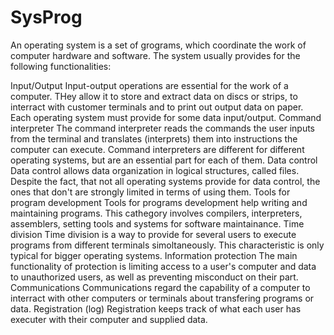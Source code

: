 # SysProg

An operating system is a set of grograms, which coordinate the work of computer hardware and software. The system usually provides for the following functionalities:

Input/Output
Input-output operations are essential for the work of a computer. THey allow it to store and extract data on discs or strips, to interract with customer terminals and to print out output data on paper. Each operating system must provide for some data input/output.
Command interpreter
The command interpreter reads the commands the user inputs from the terminal and translates (interprets) them into instructions the computer can execute. Command interpreters are different for different operating systems, but are an essential part for each of them.
Data control
Data control allows data organization in logical structures, called files. Despite the fact, that not all operating systems provide for data control, the ones that don't are strongly limited in terms of using them.
Tools for program development
Tools for programs development help writing and maintaining programs. This cathegory involves compilers, interpreters, assemblers, setting tools and systems for software maintainance.
Time division
Time division is a way to provide for several users to execute programs from different terminals simoltaneously. This characteristic is only typical for bigger operating systems.
Information protection
The main functionality of protection is limiting access to a user's computer and data to unauthorized users, as well as preventing misconduct on their part.
Communications
Communications regard the capability of a computer to interract with other computers or terminals about transfering programs or data.
Registration (log)
Registration keeps track of what each user has executer with their computer and supplied data.
